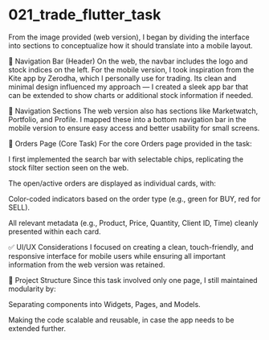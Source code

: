 # 021_trade_flutter_task
From the image provided (web version), I began by dividing the interface into sections to conceptualize how it should translate into a mobile layout.

🧭 Navigation Bar (Header)
On the web, the navbar includes the logo and stock indices on the left. For the mobile version, I took inspiration from the Kite app by Zerodha, which I personally use for trading. Its clean and minimal design influenced my approach — I created a sleek app bar that can be extended to show charts or additional stock information if needed.

📂 Navigation Sections
The web version also has sections like Marketwatch, Portfolio, and Profile. I mapped these into a bottom navigation bar in the mobile version to ensure easy access and better usability for small screens.

📄 Orders Page (Core Task)
For the core Orders page provided in the task:

I first implemented the search bar with selectable chips, replicating the stock filter section seen on the web.

The open/active orders are displayed as individual cards, with:

Color-coded indicators based on the order type (e.g., green for BUY, red for SELL).

All relevant metadata (e.g., Product, Price, Quantity, Client ID, Time) cleanly presented within each card.

✅ UI/UX Considerations
I focused on creating a clean, touch-friendly, and responsive interface for mobile users while ensuring all important information from the web version was retained.

📁 Project Structure
Since this task involved only one page, I still maintained modularity by:

Separating components into Widgets, Pages, and Models.

Making the code scalable and reusable, in case the app needs to be extended further.
